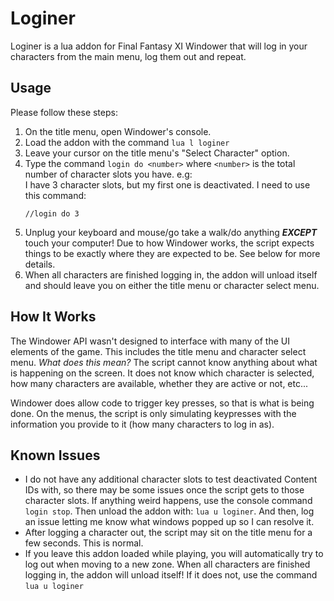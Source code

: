 # Loginer #

Loginer is a lua addon for Final Fantasy XI Windower that will log in your characters from the main menu, log them out and repeat.

## Usage ##

Please follow these steps:

1. On the title menu, open Windower's console.
2. Load the addon with the command `lua l loginer`
3. Leave your cursor on the title menu's "Select Character" option.
4. Type the command `login do <number>` where `<number>` is the total number of character slots you have.  e.g:  
I have 3 character slots, but my first one is deactivated.  I need to use this command:
	```
	//login do 3
	```
5. Unplug your keyboard and mouse/go take a walk/do anything **_EXCEPT_** touch your computer!  Due to how Windower works, the script expects things to be exactly where they are expected to be.  See below for more details.
6. When all characters are finished logging in, the addon will unload itself and should leave you on either the title menu or character select menu.

## How It Works ##

The Windower API wasn't designed to interface with many of the UI elements of the game.  This includes the title menu and character select menu.  _What does this mean?_  The script cannot know anything about what is happening on the screen.  It does not know which character is selected, how many characters are available, whether they are active or not, etc...

Windower does allow code to trigger key presses, so that is what is being done.  On the menus, the script is only simulating keypresses with the information you provide to it (how many characters to log in as).

## Known Issues ##

* I do not have any additional character slots to test deactivated Content IDs with, so there may be some issues once the script gets to those character slots.  If anything weird happens, use the console command `login stop`.  Then unload the addon with: `lua u loginer`. And then, log an issue letting me know what windows popped up so I can resolve it.
* After logging a character out, the script may sit on the title menu for a few seconds.  This is normal.
* If you leave this addon loaded while playing, you will automatically try to log out when moving to a new zone.  When all characters are finished logging in, the addon will unload itself!  If it does not, use the command `lua u loginer`
